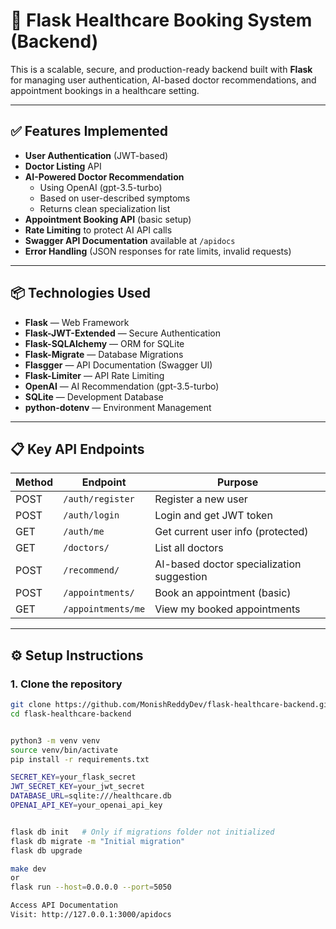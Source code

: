 # 🏥 Flask Healthcare Booking System (Backend)

This is a scalable, secure, and production-ready backend built with **Flask** for managing user authentication, AI-based doctor recommendations, and appointment bookings in a healthcare setting.

---

## ✅ Features Implemented

- **User Authentication** (JWT-based)
- **Doctor Listing** API
- **AI-Powered Doctor Recommendation**
  - Using OpenAI (gpt-3.5-turbo)
  - Based on user-described symptoms
  - Returns clean specialization list
- **Appointment Booking API** (basic setup)
- **Rate Limiting** to protect AI API calls
- **Swagger API Documentation** available at `/apidocs`
- **Error Handling** (JSON responses for rate limits, invalid requests)

---

## 📦 Technologies Used

- **Flask** — Web Framework
- **Flask-JWT-Extended** — Secure Authentication
- **Flask-SQLAlchemy** — ORM for SQLite
- **Flask-Migrate** — Database Migrations
- **Flasgger** — API Documentation (Swagger UI)
- **Flask-Limiter** — API Rate Limiting
- **OpenAI** — AI Recommendation (gpt-3.5-turbo)
- **SQLite** — Development Database
- **python-dotenv** — Environment Management

---

## 📋 Key API Endpoints

| Method | Endpoint           | Purpose                                   |
| ------ | ------------------ | ----------------------------------------- |
| POST   | `/auth/register`   | Register a new user                       |
| POST   | `/auth/login`      | Login and get JWT token                   |
| GET    | `/auth/me`         | Get current user info (protected)         |
| GET    | `/doctors/`        | List all doctors                          |
| POST   | `/recommend/`      | AI-based doctor specialization suggestion |
| POST   | `/appointments/`   | Book an appointment (basic)               |
| GET    | `/appointments/me` | View my booked appointments               |

---

## ⚙️ Setup Instructions

### 1. Clone the repository

```bash
git clone https://github.com/MonishReddyDev/flask-healthcare-backend.git
cd flask-healthcare-backend


python3 -m venv venv
source venv/bin/activate
pip install -r requirements.txt

SECRET_KEY=your_flask_secret
JWT_SECRET_KEY=your_jwt_secret
DATABASE_URL=sqlite:///healthcare.db
OPENAI_API_KEY=your_openai_api_key


flask db init   # Only if migrations folder not initialized
flask db migrate -m "Initial migration"
flask db upgrade

make dev
or
flask run --host=0.0.0.0 --port=5050

Access API Documentation
Visit: http://127.0.0.1:3000/apidocs
```
